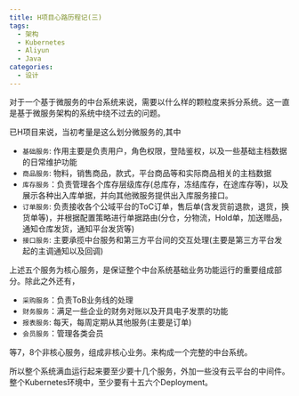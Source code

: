 ```yaml
---
title: H项目心路历程记(三)
tags:
  - 架构
  - Kubernetes
  - Aliyun
  - Java
categories:
  - 设计
---
```


对于一个基于微服务的中台系统来说，需要以什么样的颗粒度来拆分系统。这一直是基于微服务架构的系统中绕不过去的问题。

已H项目来说，当初考量是这么划分微服务的,其中

- `基础服务`: 作用主要是负责用户，角色权限，登陆鉴权，以及一些基础主档数据的日常维护功能 
- `商品服务`: 物料，销售商品，款式，平台商品等和实际商品相关的主档数据
- `库存服务`：负责管理各个库存层级库存(总库存，冻结库存，在途库存等)，以及展示各种出入库单据，并向其他微服务提供出入库服务接口。
- `订单服务`: 负责接收各个公域平台的ToC订单，售后单(含发货前退款，退货，换货单等)，并根据配置策略进行单据路由(分仓，分物流，Hold单，加送赠品，通知仓库发货，通知平台发货等)
- `接口服务`: 主要承揽中台服务和第三方平台间的交互处理(主要是第三方平台发起的主调通知以及回调)

上述五个服务为核心服务，是保证整个中台系统基础业务功能运行的重要组成部分。除此之外还有，

- `采购服务`：负责ToB业务线的处理
- `财务服务`：满足一些企业的财务对账以及开具电子发票的功能
- `报表服务`: 每天，每周定期从其他服务(主要是订单)
- `会员服务`：管理各类会员

等7，8个非核心服务，组成非核心业务。来构成一个完整的中台系统。

所以整个系统满血运行起来要至少要十几个服务，外加一些没有云平台的中间件。整个Kubernetes环境中，至少要有十五六个Deployment。

